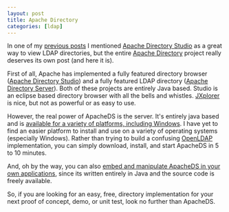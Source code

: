 ```yaml
---
layout: post
title: Apache Directory
categories: [ldap]
---
```

In one of my [previous posts][1] I mentioned [Apache Directory Studio][2] as a great way to view LDAP directories, but the entire [Apache Directory][3] project really deserves its own post (and here it is).

First of all, Apache has implemented a fully featured directory browser ([Apache Directory Studio][2]) and a fully featured LDAP directory ([Apache Directory Server][4]). Both of these projects are entirely Java based. Studio is an eclipse based directory browser with all the bells and whistles. [JXplorer][5] is nice, but not as powerful or as easy to use.

However, the real power of ApacheDS is the server. It's entirely java based and is [available for a variety of platforms, including Windows][6]. I have yet to find an easier platform to install and use on a variety of operating systems (especially Windows). Rather than trying to build a confusing [OpenLDAP][7] implementation, you can simply download, install, and start ApacheDS in 5 to 10 minutes. 

And, oh by the way, you can also [embed and manipulate ApacheDS in your own applications][8], since its written entirely in Java and the source code is freely available.

So, if you are looking for an easy, free, directory implementation for your next proof of concept, demo, or unit test, look no further than ApacheDS.

 [1]: http://hross.net/blog/2009/09/windows-tools.html
 [2]: http://directory.apache.org/studio/
 [3]: http://directory.apache.org/
 [4]: http://directory.apache.org/apacheds/1.5/
 [5]: http://jxplorer.org/
 [6]: http://directory.apache.org/apacheds/1.5/downloads.html
 [7]: http://www.openldap.org/
 [8]: http://cwiki.apache.org/DIRxSRVx10/embedding-apacheds-as-a-web-application.html  